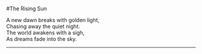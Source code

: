

#The Rising Sun

A new dawn breaks with golden light,  
Chasing away the quiet night.  
The world awakens with a sigh,  
As dreams fade into the sky.

---
